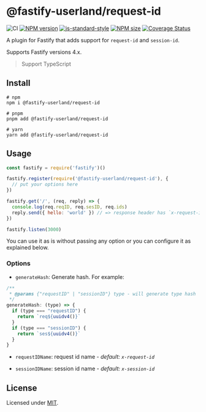 # @fastify-userland/request-id

![CI](https://github.com/fastify-userland/request-id/workflows/CI/badge.svg)
[![NPM version](https://img.shields.io/npm/v/@fastify-userland/request-id.svg?style=flat)](https://www.npmjs.com/package/@fastify-userland/request-id)
[![js-standard-style](https://img.shields.io/badge/code%20style-standard-brightgreen.svg?style=flat)](https://standardjs.com/)
[![NPM size](https://img.shields.io/bundlephobia/min/@fastify-userland/request-id)](https://www.npmjs.com/package/@fastify-userland/request-id)
[![Coverage Status](https://coveralls.io/repos/github/fastify-userland/request-id/badge.svg?branch=main)](https://coveralls.io/github/fastify-userland/request-id?branch=main)

A plugin for Fastify that adds support for `request-id` and `session-id`.

Supports Fastify versions 4.x.

> Support TypeScript

## Install

```shell
# npm
npm i @fastify-userland/request-id

# pnpm
pnpm add @fastify-userland/request-id

# yarn
yarn add @fastify-userland/request-id
```

## Usage

```JavaScript
const fastify = require('fastify')()

fastify.register(require('@fastify-userland/request-id'), {
  // put your options here
})

fastify.get('/', (req, reply) => {
  console.log(req.reqID, req.sesID, req.ids)
  reply.send({ hello: 'world' }) // => response header has `x-request-id` and `x-session-id`
})

fastify.listen(3000)
```

You can use it as is without passing any option or you can configure it as explained below.

### Options

* `generateHash`: Generate hash. For example:

```javascript
/**
 * @params {"requestID" | "sessionID"} type - will generate type hash
 */
generateHash: (type) => {
  if (type === "requestID") {
    return `req${uuidv4()}`
  }
  if (type === "sessionID") {
    return `ses${uuidv4()}`
  }
}
```

* `requestIDName`: request id name - *default: `x-request-id`*

* `sessionIDName`: session id name - *default: `x-session-id`*

## License

Licensed under [MIT](./LICENSE).
